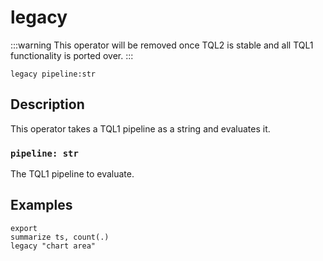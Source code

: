 # legacy

:::warning
This operator will be removed once TQL2 is stable and all TQL1 functionality is
ported over.
:::

```tql
legacy pipeline:str
```

## Description 

This operator takes a TQL1 pipeline as a string and evaluates it.

### `pipeline: str`

The TQL1 pipeline to evaluate.

## Examples

```tql
export
summarize ts, count(.)
legacy "chart area"
```
